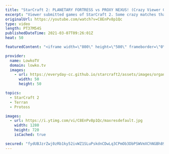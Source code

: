 ```yaml
---
title: "StarCraft 2: PLANETARY FORTRESS vs PROXY NEXUS! (Crazy Viewer Games)"
excerpt: "Viewer submitted games of StarCraft 2. Some crazy matches that you definitely will never see at the professional level of the game. Proxy Command Centers into Planetary Cheese, Nexus inside the opponents main base and of course the classic Cannon Rush.  Support my work on Patreon: http://www.patreon.com/lowkotv"
originalUrl: https://youtube.com/watch?v=C8EnPv8p1Qc
type: video
length: PT37M54S
publishedDateTime: 2021-03-07T09:26:01Z
heat: 50

featuredContent: "<iframe width=\"800\" height=\"500\" frameborder=\"0\" src=\"https://www.youtube.com/embed/C8EnPv8p1Qc\" allow=\"accelerometer; autoplay; encrypted-media; gyroscope; picture-in-picture\" allowfullscreen></iframe>"

provider:
  name: LowkoTV
  domain: lowko.tv
  images:
    - url: https://everyday-cc.github.io/starcraft2/assets/images/organizations/lowko.tv-50x50.jpg
      width: 50
      height: 50

topics:
  - StarCraft 2
  - Terran
  - Protoss

images:
  - url: https://i.ytimg.com/vi/C8EnPv8p1Qc/maxresdefault.jpg
    width: 1280
    height: 720
    isCached: true

secured: "fydUBJzrZwj0zRb1ky52ivWZ1SLuPskdnCDwLq3CPmOb3DbPSWVmXChNGBh89ieq6H5u+KtapN64kSJ+mhTfVcbQ5ZWwkSsLh2nbVFXgFQ9WgsW/LNh5/MA9TYFv3KUxHoFF+8nb0zHpuEnPSP3Yoaqi/cxXH/tzIcsO1j8Ix0OnX5L/9p52WSN9Clif/W/6RWYjwHknkWeb8B6RVhhyr1CnMrxgGKif+od0iMviyIJUXxZx8Oy5R87wrk5bYg8tBERff54DupIufaJq6c49JyWTuB+zhQMvu1IvjCDd+a+AyApSvByedmHA/phKb73DI9bokAIew51pD9sRHeKk0/Y1YATwN3037viUKjNnRvUwwcJBlI+Sp44knj8Ws+G4x/Hyj1nk+ZC1SRGpAaUVCA52AqYyIaS77kMAJFfsCfSuTKP/uoysiAPN+cGjrbXp;5AdigK7XbMOAaecRvIx5Rw=="
---
```



